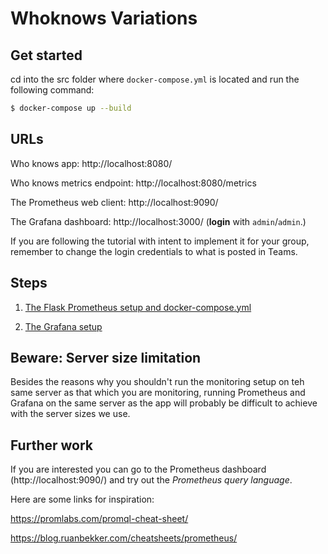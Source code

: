 # Whoknows Variations


## Get started

cd into the src folder where `docker-compose.yml` is located and run the following command:

```bash
$ docker-compose up --build
```

## URLs

Who knows app: http://localhost:8080/

Who knows metrics endpoint: http://localhost:8080/metrics

The Prometheus web client: http://localhost:9090/

The Grafana dashboard: http://localhost:3000/ (**login** with `admin`/`admin`.)

If you are following the tutorial with intent to implement it for your group, remember to change the login credentials to what is posted in Teams. 

## Steps

1. [The Flask Prometheus setup and docker-compose.yml](./tutorial/1._Flask_Prometheus_Setup.md)

2. [The Grafana setup](./tutorial/2._Grafana_Setup.md)


## Beware: Server size limitation

Besides the reasons why you shouldn't run the monitoring setup on teh same server as that which you are monitoring, running Prometheus and Grafana on the same server as the app will probably be difficult to achieve with the server sizes we use. 

## Further work

If you are interested you can go to the Prometheus dashboard (http://localhost:9090/) and try out the *Prometheus query language*.

Here are some links for inspiration:

https://promlabs.com/promql-cheat-sheet/

https://blog.ruanbekker.com/cheatsheets/prometheus/